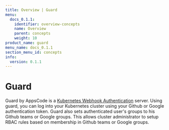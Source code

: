 ```yaml
---
title: Overview | Guard
menu:
  docs_0.1.1:
    identifier: overview-concepts
    name: Overview
    parent: concepts
    weight: 10
product_name: guard
menu_name: docs_0.1.1
section_menu_id: concepts
info:
  version: 0.1.1
---
```


# Guard

 Guard by AppsCode is a [Kubernetes Webhook Authentication](https://kubernetes.io/docs/admin/authentication/#webhook-token-authentication) server. Using guard, you can log into your Kubernetes cluster using your Github or Google authentication token. Guard also sets authenticated user's groups to his Github teams or Google groups. This allows cluster administrator to setup RBAC rules based on membership in Github teams or Google groups.
